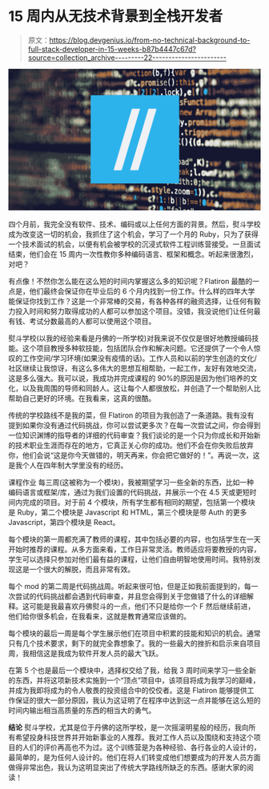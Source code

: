 # 15 周内从无技术背景到全栈开发者

> 原文：<https://blog.devgenius.io/from-no-technical-background-to-full-stack-developer-in-15-weeks-b87b4447c67d?source=collection_archive---------22----------------------->

![](img/232f968e4c2d0f9344a7ae626c2e2ad3.png)

四个月前，我完全没有软件、技术、编码或以上任何方面的背景。然后，熨斗学校成为改变这一切的机会，我抓住了这个机会，学习了一个月的 Ruby，只为了获得一个技术面试的机会，以便有机会被学校的沉浸式软件工程训练营接受。一旦面试结束，他们会在 15 周内一次性教你多种编码语言、框架和概念。听起来很激烈，对吧？

有点像！不然你怎么能在这么短的时间内掌握这么多的知识呢？Flatiron 最酷的一点是，他们最终会保证你在毕业后的 6 个月内找到一份工作。什么样的四年大学能保证你找到工作？这是一个非常棒的交易，有各种各样的融资选择，让任何有毅力投入时间和努力取得成功的人都可以参加这个项目。没错，我没说他们让任何最有钱、考试分数最高的人都可以使用这个项目。

熨斗学校(以我的经验来看是丹佛的一所学校)对我来说不仅仅是很好地教授编码技能。这个项目教授多种软技能，包括团队合作和解决问题。它还提供了一个令人惊叹的工作空间/学习环境(如果没有疫情的话)。工作人员和以前的学生创造的文化/社区继续让我惊讶，有这么多伟大的思想互相帮助，一起工作，友好有效地交流，这是多么强大。我可以说，我成功并完成课程的 90%的原因是因为他们培养的文化，以及我周围的导师和同龄人。这让每个人都很放松，并创造了一个帮助别人比帮助自己更好的环境。在我看来，这真的很酷。

传统的学校路线不是我的菜，但 Flatiron 的项目为我创造了一条道路。我有没有提到如果你没有通过代码挑战，你可以尝试更多次？在每一次尝试之间，你会得到一位知识渊博的指导者的详细的代码审查？我们谈论的是一个只为你成长和开始新的技术职业生涯而存在的地方，它真正关心你的成功。他们不会在你失败后放弃你，他们会说“这是你今天做错的，明天再来，你会把它做好的！”。再说一次，这是我个人在四年制大学里没有的经历。

课程作业
每三周(这被称为一个模块)，我被期望学习一些全新的东西，比如一种编码语言或框架/库，通过为我们设置的代码挑战，并展示一个在 4.5 天或更短时间内完成的项目。对于前 4 个模块，所有学生都有相同的期望，包括第一个模块是 Ruby，第二个模块是 Javascript 和 HTML，第三个模块是带 Auth 的更多 Javascript，第四个模块是 React。

每个模块的第一周都充满了教师的课程，其中包括必要的内容，也包括学生在一天开始时推荐的课程。从多方面来看，工作日非常灵活。教师适应将要教授的内容，学生可以选择只参加对他们最有益的课程，让他们自由明智地使用时间。我特别发现这是一个很大的解脱，而且非常有效。

每个 mod 的第二周是代码挑战周。听起来很可怕，但是正如我前面提到的，每一次尝试的代码挑战都会遇到代码审查，并且您会得到关于您做错了什么的详细解释。这可能是我最喜欢丹佛熨斗的一点，他们不只是给你一个 F 然后继续前进，他们给你很多机会，在我看来，这就是教育通常应该做的。

每个模块的最后一周是每个学生展示他们在项目中积累的技能和知识的机会。通常只有几个技术要求，剩下的就完全靠想象了。我的一些最大的挫折和启示来自项目周，我相信这是我成为软件开发人员的最大飞跃。

在第 5 个也是最后一个模块中，选择权交给了我，给我 3 周时间来学习一些全新的东西，并将这项新技术实施到一个“顶点”项目中，该项目将成为我学习的巅峰，并成为我即将成为的令人敬畏的投资组合中的佼佼者。这是 Flatiron 能够提供工作保证的很大一部分原因，我认为这证明了在程序中达到这一点并能够在这么短的时间内输出相当高质量的东西的相当大的勇气。

**结论**
熨斗学校，尤其是位于丹佛的这所学校，是一次摇滚明星般的经历，我向所有希望投身科技世界并开始新事业的人推荐。我对工作人员以及围绕和支持这个项目的人们的评价再高也不为过。这个训练营是为各种经验、各行各业的人设计的，最简单的，是为任何人设计的。他们在将人们转变成他们想要成为的开发人员方面做得非常出色，我认为这明显突出了传统大学路线所缺乏的东西。感谢大家的阅读！